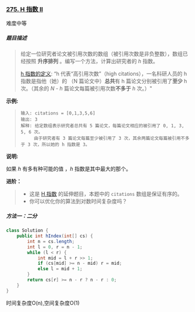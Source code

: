 ### [275. H 指数 II](https://leetcode-cn.com/problems/h-index-ii/)

难度中等

##### **题目描述**

> 给定一位研究者论文被引用次数的数组（被引用次数是非负整数），数组已经按照 **升序排列** 。编写一个方法，计算出研究者的 *h* 指数。
>
> [h 指数的定义](https://baike.baidu.com/item/h-index/3991452?fr=aladdin): “h 代表“高引用次数”（high citations），一名科研人员的 h 指数是指他（她）的 （N 篇论文中）**总共**有 h 篇论文分别被引用了**至少** h 次。（其余的 *N - h* 篇论文每篇被引用次数**不多于** *h* 次。）"

**示例:**

> ```
> 输入: citations = [0,1,3,5,6]
> 输出: 3 
> 解释: 给定数组表示研究者总共有 5 篇论文，每篇论文相应的被引用了 0, 1, 3, 5, 6 次。
>      由于研究者有 3 篇论文每篇至少被引用了 3 次，其余两篇论文每篇被引用不多于 3 次，所以她的 h 指数是 3。
> ```

**说明:**

如果 *h* 有多有种可能的值 ，*h* 指数是其中最大的那个。

**进阶：**

> - 这是 [H 指数](https://leetcode-cn.com/problems/h-index/description/) 的延伸题目，本题中的 `citations` 数组是保证有序的。
> - 你可以优化你的算法到对数时间复杂度吗？

##### **方法一：二分**

```java
class Solution {
    public int hIndex(int[] cs) {
        int n = cs.length;
        int l = 0, r = n - 1;
        while (l < r) {
            int mid = l + r >> 1;
            if (cs[mid] >= n - mid) r = mid;
            else l = mid + 1;
        }
        return cs[r] >= n - r ? n - r : 0;
    }
}
```

时间复杂度O(n),空间复杂度O(1)